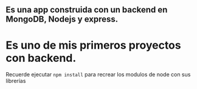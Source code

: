 ## Es una app construida con un backend en MongoDB, Nodejs y express.

# Es uno de mis primeros proyectos con backend.

Recuerde ejecutar ```npm install``` para recrear los modulos de node con sus librerías